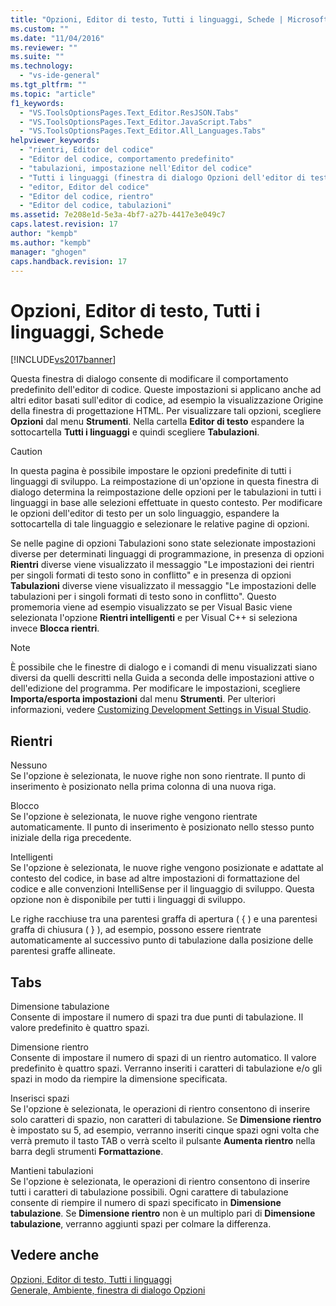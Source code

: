 ```yaml
---
title: "Opzioni, Editor di testo, Tutti i linguaggi, Schede | Microsoft Docs"
ms.custom: ""
ms.date: "11/04/2016"
ms.reviewer: ""
ms.suite: ""
ms.technology: 
  - "vs-ide-general"
ms.tgt_pltfrm: ""
ms.topic: "article"
f1_keywords: 
  - "VS.ToolsOptionsPages.Text_Editor.ResJSON.Tabs"
  - "VS.ToolsOptionsPages.Text_Editor.JavaScript.Tabs"
  - "VS.ToolsOptionsPages.Text_Editor.All_Languages.Tabs"
helpviewer_keywords: 
  - "rientri, Editor del codice"
  - "Editor del codice, comportamento predefinito"
  - "tabulazioni, impostazione nell'Editor del codice"
  - "Tutti i linguaggi (finestra di dialogo Opzioni dell'editor di testo)"
  - "editor, Editor del codice"
  - "Editor del codice, rientro"
  - "Editor del codice, tabulazioni"
ms.assetid: 7e208e1d-5e3a-4bf7-a27b-4417e3e049c7
caps.latest.revision: 17
author: "kempb"
ms.author: "kempb"
manager: "ghogen"
caps.handback.revision: 17
---
```

# Opzioni, Editor di testo, Tutti i linguaggi, Schede
[!INCLUDE[vs2017banner](../../code-quality/includes/vs2017banner.md)]

Questa finestra di dialogo consente di modificare il comportamento predefinito dell'editor di codice.  Queste impostazioni si applicano anche ad altri editor basati sull'editor di codice, ad esempio la visualizzazione Origine della finestra di progettazione HTML.  Per visualizzare tali opzioni, scegliere **Opzioni** dal menu **Strumenti**.  Nella cartella **Editor di testo** espandere la sottocartella **Tutti i linguaggi** e quindi scegliere **Tabulazioni**.  
  
> [!CAUTION]
>  In questa pagina è possibile impostare le opzioni predefinite di tutti i linguaggi di sviluppo.  La reimpostazione di un'opzione in questa finestra di dialogo determina la reimpostazione delle opzioni per le tabulazioni in tutti i linguaggi in base alle selezioni effettuate in questo contesto.  Per modificare le opzioni dell'editor di testo per un solo linguaggio, espandere la sottocartella di tale linguaggio e selezionare le relative pagine di opzioni.  
  
 Se nelle pagine di opzioni Tabulazioni sono state selezionate impostazioni diverse per determinati linguaggi di programmazione, in presenza di opzioni **Rientri** diverse viene visualizzato il messaggio "Le impostazioni dei rientri per singoli formati di testo sono in conflitto" e in presenza di opzioni **Tabulazioni** diverse viene visualizzato il messaggio "Le impostazioni delle tabulazioni per i singoli formati di testo sono in conflitto".  Questo promemoria viene ad esempio visualizzato se per Visual Basic viene selezionata l'opzione **Rientri intelligenti** e per Visual C\+\+ si seleziona invece **Blocca rientri**.  
  
> [!NOTE]
>  È possibile che le finestre di dialogo e i comandi di menu visualizzati siano diversi da quelli descritti nella Guida a seconda delle impostazioni attive o dell'edizione del programma.  Per modificare le impostazioni, scegliere **Importa\/esporta impostazioni** dal menu **Strumenti**.  Per ulteriori informazioni, vedere [Customizing Development Settings in Visual Studio](http://msdn.microsoft.com/it-it/22c4debb-4e31-47a8-8f19-16f328d7dcd3).  
  
## Rientri  
 Nessuno  
 Se l'opzione è selezionata, le nuove righe non sono rientrate.  Il punto di inserimento è posizionato nella prima colonna di una nuova riga.  
  
 Blocco  
 Se l'opzione è selezionata, le nuove righe vengono rientrate automaticamente.  Il punto di inserimento è posizionato nello stesso punto iniziale della riga precedente.  
  
 Intelligenti  
 Se l'opzione è selezionata, le nuove righe vengono posizionate e adattate al contesto del codice, in base ad altre impostazioni di formattazione del codice e alle convenzioni IntelliSense per il linguaggio di sviluppo.  Questa opzione non è disponibile per tutti i linguaggi di sviluppo.  
  
 Le righe racchiuse tra una parentesi graffa di apertura \( { \) e una parentesi graffa di chiusura \( } \), ad esempio, possono essere rientrate automaticamente al successivo punto di tabulazione dalla posizione delle parentesi graffe allineate.  
  
## Tabs  
 Dimensione tabulazione  
 Consente di impostare il numero di spazi tra due punti di tabulazione.  Il valore predefinito è quattro spazi.  
  
 Dimensione rientro  
 Consente di impostare il numero di spazi di un rientro automatico.  Il valore predefinito è quattro spazi.  Verranno inseriti i caratteri di tabulazione e\/o gli spazi in modo da riempire la dimensione specificata.  
  
 Inserisci spazi  
 Se l'opzione è selezionata, le operazioni di rientro consentono di inserire solo caratteri di spazio, non caratteri di tabulazione.  Se **Dimensione rientro** è impostato su 5, ad esempio, verranno inseriti cinque spazi ogni volta che verrà premuto il tasto TAB o verrà scelto il pulsante **Aumenta rientro** nella barra degli strumenti **Formattazione**.  
  
 Mantieni tabulazioni  
 Se l'opzione è selezionata, le operazioni di rientro consentono di inserire tutti i caratteri di tabulazione possibili.  Ogni carattere di tabulazione consente di riempire il numero di spazi specificato in **Dimensione tabulazione**.  Se **Dimensione rientro** non è un multiplo pari di **Dimensione tabulazione**, verranno aggiunti spazi per colmare la differenza.  
  
## Vedere anche  
 [Opzioni, Editor di testo, Tutti i linguaggi](../../ide/reference/options-text-editor-all-languages.md)   
 [Generale, Ambiente, finestra di dialogo Opzioni](../../ide/reference/general-environment-options-dialog-box.md)